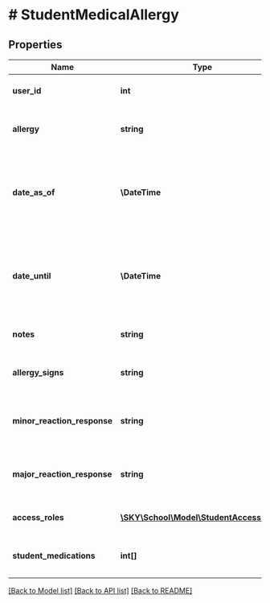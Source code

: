 # # StudentMedicalAllergy

## Properties

Name | Type | Description | Notes
------------ | ------------- | ------------- | -------------
**user_id** | **int** | The user ID of the student. |
**allergy** | **string** | The ID or description of the allergy. |
**date_as_of** | **\DateTime** | The start date for the allergy. Use ISO-8601 date format: 2022-08-31. |
**date_until** | **\DateTime** | The end date for the allergy. Use ISO-8601 date format: 2022-08-31. | [optional]
**notes** | **string** | The notes for the allergy. | [optional]
**allergy_signs** | **string** | The signs of an allergic reaction | [optional]
**minor_reaction_response** | **string** | The response for a minor allergic reaction | [optional]
**major_reaction_response** | **string** | The response for a major allergic reaction | [optional]
**access_roles** | [**\SKY\School\Model\StudentAccessRole[]**](StudentAccessRole.md) | An array of access role objects. | [optional]
**student_medications** | **int[]** | An array of student medication ID integers. | [optional]

[[Back to Model list]](../../README.md#models) [[Back to API list]](../../README.md#endpoints) [[Back to README]](../../README.md)
